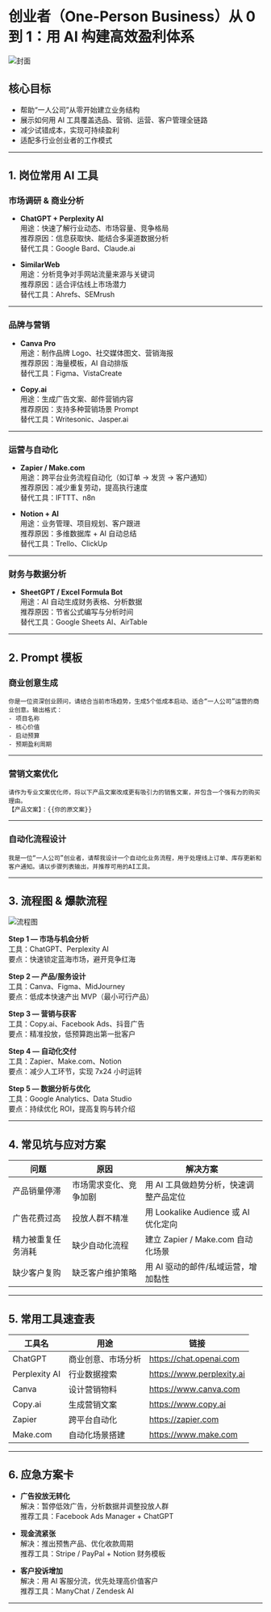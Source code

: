 # 创业者（One-Person Business）从 0 到 1：用 AI 构建高效盈利体系
![封面](../assets/cover-entrepreneur.png)

## 核心目标
- 帮助“一人公司”从零开始建立业务结构  
- 展示如何用 AI 工具覆盖选品、营销、运营、客户管理全链路  
- 减少试错成本，实现可持续盈利  
- 适配多行业创业者的工作模式

---

## 1. 岗位常用 AI 工具

### **市场调研 & 商业分析**
- **ChatGPT + Perplexity AI**  
  用途：快速了解行业动态、市场容量、竞争格局  
  推荐原因：信息获取快、能结合多渠道数据分析  
  替代工具：Google Bard、Claude.ai  

- **SimilarWeb**  
  用途：分析竞争对手网站流量来源与关键词  
  推荐原因：适合评估线上市场潜力  
  替代工具：Ahrefs、SEMrush  

---

### **品牌与营销**
- **Canva Pro**  
  用途：制作品牌 Logo、社交媒体图文、营销海报  
  推荐原因：海量模板，AI 自动排版  
  替代工具：Figma、VistaCreate  

- **Copy.ai**  
  用途：生成广告文案、邮件营销内容  
  推荐原因：支持多种营销场景 Prompt  
  替代工具：Writesonic、Jasper.ai  

---

### **运营与自动化**
- **Zapier / Make.com**  
  用途：跨平台业务流程自动化（如订单 → 发货 → 客户通知）  
  推荐原因：减少重复劳动，提高执行速度  
  替代工具：IFTTT、n8n  

- **Notion + AI**  
  用途：业务管理、项目规划、客户跟进  
  推荐原因：多维数据库 + AI 自动总结  
  替代工具：Trello、ClickUp  

---

### **财务与数据分析**
- **SheetGPT / Excel Formula Bot**  
  用途：AI 自动生成财务表格、分析数据  
  推荐原因：节省公式编写与分析时间  
  替代工具：Google Sheets AI、AirTable  

---

## 2. Prompt 模板

### **商业创意生成**
```
你是一位资深创业顾问，请结合当前市场趋势，生成5个低成本启动、适合“一人公司”运营的商业创意。输出格式：
- 项目名称
- 核心价值
- 启动预算
- 预期盈利周期
```

---

### **营销文案优化**
```
请作为专业文案优化师，将以下产品文案改成更有吸引力的销售文案，并包含一个强有力的购买理由。
【产品文案】：{{你的原文案}}
```

---

### **自动化流程设计**
```
我是一位“一人公司”创业者，请帮我设计一个自动化业务流程，用于处理线上订单、库存更新和客户通知。请以步骤列表输出，并推荐可用的AI工具。
```

---

## 3. 流程图 & 爆款流程

![流程图](../assets/workflow-entrepreneur.png)

**Step 1 — 市场与机会分析**  
工具：ChatGPT、Perplexity AI  
要点：快速锁定蓝海市场，避开竞争红海  

**Step 2 — 产品/服务设计**  
工具：Canva、Figma、MidJourney  
要点：低成本快速产出 MVP（最小可行产品）  

**Step 3 — 营销与获客**  
工具：Copy.ai、Facebook Ads、抖音广告  
要点：精准投放，低预算跑出第一批客户  

**Step 4 — 自动化交付**  
工具：Zapier、Make.com、Notion  
要点：减少人工环节，实现 7x24 小时运转  

**Step 5 — 数据分析与优化**  
工具：Google Analytics、Data Studio  
要点：持续优化 ROI，提高复购与转介绍  

---

## 4. 常见坑与应对方案

| 问题 | 原因 | 解决方案 |
|------|------|----------|
| 产品销量停滞 | 市场需求变化、竞争加剧 | 用 AI 工具做趋势分析，快速调整产品定位 |
| 广告花费过高 | 投放人群不精准 | 用 Lookalike Audience 或 AI 优化定向 |
| 精力被重复任务消耗 | 缺少自动化流程 | 建立 Zapier / Make.com 自动化场景 |
| 缺少客户复购 | 缺乏客户维护策略 | 用 AI 驱动的邮件/私域运营，增加黏性 |

---

## 5. 常用工具速查表

| 工具名 | 用途 | 链接 |
|--------|------|------|
| ChatGPT | 商业创意、市场分析 | https://chat.openai.com |
| Perplexity AI | 行业数据搜索 | https://www.perplexity.ai |
| Canva | 设计营销物料 | https://www.canva.com |
| Copy.ai | 生成营销文案 | https://www.copy.ai |
| Zapier | 跨平台自动化 | https://zapier.com |
| Make.com | 自动化场景搭建 | https://www.make.com |

---

## 6. 应急方案卡

- **广告投放无转化**  
  解决：暂停低效广告，分析数据并调整投放人群  
  推荐工具：Facebook Ads Manager + ChatGPT  

- **现金流紧张**  
  解决：推出预售产品、优化收款周期  
  推荐工具：Stripe / PayPal + Notion 财务模板  

- **客户投诉增加**  
  解决：用 AI 客服分流，优先处理高价值客户  
  推荐工具：ManyChat / Zendesk AI  

---
